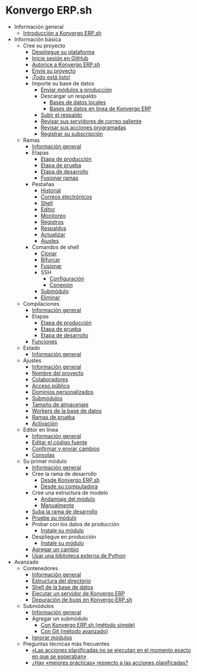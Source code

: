 # Konvergo ERP.sh

  * Información general
    * [Introducción a Konvergo ERP.sh](odoo_sh/overview/introduction)
  * Información básica
    * Cree su proyecto
      * [Despliegue su plataforma](odoo_sh/getting_started/create#deploy-your-platform)
      * [Inicie sesión en GitHub](odoo_sh/getting_started/create#sign-in-with-github)
      * [Autorice a Konvergo ERP.sh](odoo_sh/getting_started/create#authorize-odoo-sh)
      * [Envíe su proyecto](odoo_sh/getting_started/create#submit-your-project)
      * [¡Todo está listo!](odoo_sh/getting_started/create#you-re-done)
      * Importe su base de datos
        * [Enviar módulos a producción](odoo_sh/getting_started/create#push-your-modules-in-production)
        * Descargar un respaldo
          * [Bases de datos locales](odoo_sh/getting_started/create#on-premise-databases)
          * [Bases de datos en línea de Konvergo ERP](odoo_sh/getting_started/create#odoo-online-databases)
        * [Subir el respaldo](odoo_sh/getting_started/create#upload-the-backup)
        * [Revisar sus servidores de correo saliente](odoo_sh/getting_started/create#check-your-outgoing-email-servers)
        * [Revisar sus acciones programadas](odoo_sh/getting_started/create#check-your-scheduled-actions)
        * [Registrar su subscripción](odoo_sh/getting_started/create#register-your-subscription)
    * Ramas
      * [Información general](odoo_sh/getting_started/branches#overview)
      * Etapas
        * [Etapa de producción](odoo_sh/getting_started/branches#production)
        * [Etapa de prueba](odoo_sh/getting_started/branches#staging)
        * [Etapa de desarrollo](odoo_sh/getting_started/branches#development)
        * [Fusionar ramas](odoo_sh/getting_started/branches#merging-your-branches)
      * Pestañas
        * [Historial](odoo_sh/getting_started/branches#history)
        * [Correos electrónicos](odoo_sh/getting_started/branches#mails)
        * [Shell](odoo_sh/getting_started/branches#shell)
        * [Editor](odoo_sh/getting_started/branches#editor)
        * [Monitoreo](odoo_sh/getting_started/branches#monitoring)
        * [Registros](odoo_sh/getting_started/branches#logs)
        * [Respaldos](odoo_sh/getting_started/branches#backups)
        * [Actualizar](odoo_sh/getting_started/branches#upgrade)
        * [Ajustes](odoo_sh/getting_started/branches#settings)
      * Comandos de shell
        * [Clonar](odoo_sh/getting_started/branches#clone)
        * [Bifurcar](odoo_sh/getting_started/branches#fork)
        * [Fusionar](odoo_sh/getting_started/branches#merge)
        * SSH
          * [Configuración](odoo_sh/getting_started/branches#setup)
          * [Conexión](odoo_sh/getting_started/branches#connection)
        * [Submódulo](odoo_sh/getting_started/branches#submodule)
        * [Eliminar](odoo_sh/getting_started/branches#delete)
    * Compilaciones
      * [Información general](odoo_sh/getting_started/builds#overview)
      * Etapas
        * [Etapa de producción](odoo_sh/getting_started/builds#production)
        * [Etapa de prueba](odoo_sh/getting_started/builds#staging)
        * [Etapa de desarrollo](odoo_sh/getting_started/builds#development)
      * [Funciones](odoo_sh/getting_started/builds#features)
    * Estado
      * [Información general](odoo_sh/getting_started/status#overview)
    * Ajustes
      * [Información general](odoo_sh/getting_started/settings#overview)
      * [Nombre del proyecto](odoo_sh/getting_started/settings#project-name)
      * [Colaboradores](odoo_sh/getting_started/settings#collaborators)
      * [Acceso público](odoo_sh/getting_started/settings#public-access)
      * [Dominios personalizados](odoo_sh/getting_started/settings#custom-domains)
      * [Submódulos](odoo_sh/getting_started/settings#submodules)
      * [Tamaño de almacenaje](odoo_sh/getting_started/settings#storage-size)
      * [Workers de la base de datos](odoo_sh/getting_started/settings#database-workers)
      * [Ramas de prueba](odoo_sh/getting_started/settings#staging-branches)
      * [Activación](odoo_sh/getting_started/settings#activation)
    * Editor en línea
      * [Información general](odoo_sh/getting_started/online-editor#overview)
      * [Editar el código fuente](odoo_sh/getting_started/online-editor#edit-the-source-code)
      * [Confirmar y enviar cambios](odoo_sh/getting_started/online-editor#commit-push-your-changes)
      * [Consolas](odoo_sh/getting_started/online-editor#consoles)
    * Su primer módulo
      * [Información general](odoo_sh/getting_started/first_module#overview)
      * Cree la rama de desarrollo
        * [Desde Konvergo ERP.sh](odoo_sh/getting_started/first_module#from-odoo-sh)
        * [Desde su computadora](odoo_sh/getting_started/first_module#from-your-computer)
      * Cree una estructura de modelo
        * [Andamiaje del módulo](odoo_sh/getting_started/first_module#scaffolding-the-module)
        * [Manualmente](odoo_sh/getting_started/first_module#manually)
      * [Suba la rama de desarrollo](odoo_sh/getting_started/first_module#push-the-development-branch)
      * [Pruebe su módulo](odoo_sh/getting_started/first_module#test-your-module)
      * Probar con los datos de producción
        * [Instale su módulo](odoo_sh/getting_started/first_module#install-your-module)
      * Despliegue en producción
        * [Instale su módulo](odoo_sh/getting_started/first_module#id1)
      * [Agregar un cambio](odoo_sh/getting_started/first_module#add-a-change)
      * [Usar una biblioteca externa de Python](odoo_sh/getting_started/first_module#use-an-external-python-library)
  * Avanzado
    * Contenedores
      * [Información general](odoo_sh/advanced/containers#overview)
      * [Estructura del directorio](odoo_sh/advanced/containers#directory-structure)
      * [Shell de la base de datos](odoo_sh/advanced/containers#database-shell)
      * [Ejecutar un servidor de Konvergo ERP](odoo_sh/advanced/containers#run-an-odoo-server)
      * [Depuración de bugs en Konvergo ERP.sh](odoo_sh/advanced/containers#debugging-in-odoo-sh)
    * Submódulos
      * [Información general](odoo_sh/advanced/submodules#overview)
      * Agregar un submódulo
        * [Con Konvergo ERP.sh (método simple)](odoo_sh/advanced/submodules#with-odoo-sh-simple)
        * [Con Git (método avanzado)](odoo_sh/advanced/submodules#with-git-advanced)
      * [Ignorar módulos](odoo_sh/advanced/submodules#ignore-modules)
    * Preguntas técnicas más frecuentes
      * [«Las acciones planificadas no se ejecutan en el momento exacto en que se esperaban»](odoo_sh/advanced/frequent_technical_questions#scheduled-actions-do-not-run-at-the-exact-time-they-were-expected)
      * [¿Hay «mejores prácticas» respecto a las acciones planificadas?](odoo_sh/advanced/frequent_technical_questions#are-there-best-practices-regarding-scheduled-actions)


